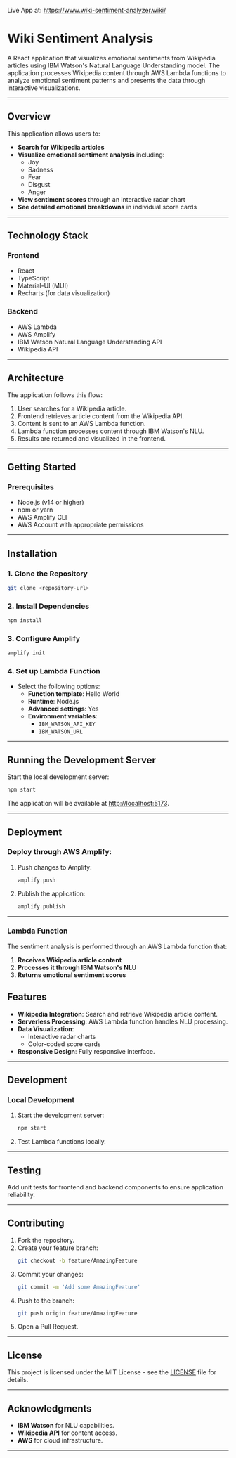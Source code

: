 Live App at: https://www.wiki-sentiment-analyzer.wiki/

# Wiki Sentiment Analysis

A React application that visualizes emotional sentiments from Wikipedia articles using IBM Watson's Natural Language Understanding model. The application processes Wikipedia content through AWS Lambda functions to analyze emotional sentiment patterns and presents the data through interactive visualizations.

---

## Overview

This application allows users to:
- **Search for Wikipedia articles**
- **Visualize emotional sentiment analysis** including:
  - Joy
  - Sadness
  - Fear
  - Disgust
  - Anger
- **View sentiment scores** through an interactive radar chart
- **See detailed emotional breakdowns** in individual score cards

---

## Technology Stack

### **Frontend**
- React
- TypeScript
- Material-UI (MUI)
- Recharts (for data visualization)

### **Backend**
- AWS Lambda
- AWS Amplify
- IBM Watson Natural Language Understanding API
- Wikipedia API

---

## Architecture

The application follows this flow:
1. User searches for a Wikipedia article.
2. Frontend retrieves article content from the Wikipedia API.
3. Content is sent to an AWS Lambda function.
4. Lambda function processes content through IBM Watson's NLU.
5. Results are returned and visualized in the frontend.

---

## Getting Started

### Prerequisites
- Node.js (v14 or higher)
- npm or yarn
- AWS Amplify CLI
- AWS Account with appropriate permissions

---

## Installation

### 1. Clone the Repository
```bash
git clone <repository-url>
```

### 2. Install Dependencies
```bash
npm install
```

### 3. Configure Amplify
```bash
amplify init
```

### 4. Set up Lambda Function
- Select the following options:
  - **Function template**: Hello World
  - **Runtime**: Node.js
  - **Advanced settings**: Yes
  - **Environment variables**:
    - `IBM_WATSON_API_KEY`
    - `IBM_WATSON_URL`

---

## Running the Development Server

Start the local development server:
```bash
npm start
```

The application will be available at [http://localhost:5173](http://localhost:5173).

---

## Deployment

### Deploy through AWS Amplify:
1. Push changes to Amplify:
   ```bash
   amplify push
   ```
2. Publish the application:
   ```bash
   amplify publish
   ```

---

### **Lambda Function**
The sentiment analysis is performed through an AWS Lambda function that:
1. **Receives Wikipedia article content**
2. **Processes it through IBM Watson's NLU**
3. **Returns emotional sentiment scores**


## Features

- **Wikipedia Integration**: Search and retrieve Wikipedia article content.
- **Serverless Processing**: AWS Lambda function handles NLU processing.
- **Data Visualization**:
  - Interactive radar charts
  - Color-coded score cards
- **Responsive Design**: Fully responsive interface.

---

## Development

### **Local Development**
1. Start the development server:
   ```bash
   npm start
   ```
2. Test Lambda functions locally.

---

## Testing

Add unit tests for frontend and backend components to ensure application reliability.

---

## Contributing

1. Fork the repository.
2. Create your feature branch:
   ```bash
   git checkout -b feature/AmazingFeature
   ```
3. Commit your changes:
   ```bash
   git commit -m 'Add some AmazingFeature'
   ```
4. Push to the branch:
   ```bash
   git push origin feature/AmazingFeature
   ```
5. Open a Pull Request.

---

## License

This project is licensed under the MIT License - see the [LICENSE](LICENSE) file for details.

---

## Acknowledgments

- **IBM Watson** for NLU capabilities.
- **Wikipedia API** for content access.
- **AWS** for cloud infrastructure.

---
